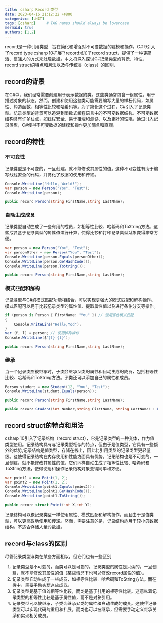 ```yaml
---
title: csharp Record 类型
date: 2023-04-16 21:12:22 +0800
categories: [.NET]
tags: [csharp]     # TAG names should always be lowercase
mermaid: true
authors: [1,2]
---
```

record是一种引用类型，旨在简化和增强对不可变数据的建模和操作。C# 9引入了record type,csharp 10扩展了record增加了record struct，提供了一种更简洁、更强大的方式来处理数据。本文将深入探讨C#记录类型的背景、特性、record struct的特点和用法以及与传统类（class）的区别。

##  record的背景
在C#中，我们经常需要创建用于表示数据的类。这些类通常包含一组属性，用于描述对象的状态。然而，创建和使用这些类可能需要编写大量的样板代码，如属性、构造函数、相等性比较和哈希码等。为了简化这个过程，C#引入了记录类型。记录类型的背景可以追溯到函数式编程语言中的不可变数据结构。不可变数据结构具有许多优点，如线程安全、易于推理和测试、以及更好的性能。通过引入记录类型，C#使得不可变数据的建模和操作更加简单和直观。

## record的特性
###  不可变性
记录类型是不可变的，一旦创建，就不能修改其属性的值。这种不可变性有助于编写线程安全的代码，并简化了数据的使用和传递。
```csharp
Console.WriteLine("Hello, World!");
var person = new Person("You", "Test");
Console.WriteLine(person);

public record Person(string FirstName,string LastName);
```
###  自动生成成员
记录类型自动生成了一些有用的成员，如相等性比较、哈希码和ToString方法。这些成员基于记录类型的属性值进行计算，使得比较和打印记录类型对象变得非常方便。
```csharp
var person = new Person("You", "Test");
var personOther = new Person("You", "Test");
Console.WriteLine(person.Equals(personOther));
Console.WriteLine(person.GetHashCode());
Console.WriteLine(person.ToString());

public record Person(string FirstName,string LastName);
```

###  模式匹配和解构
记录类型与C#的模式匹配功能相结合，可以实现更强大的模式匹配和解构操作。模式匹配可以用于比较记录类型的属性值、提取属性值以及进行条件分支等操作。
```csharp
if (person is Person { FirstName: "You" }) // 使用属性模式匹配
{
    Console.WriteLine("Hello,Yod");
}
var (f, l) = person; // 使用解构操作
Console.WriteLine($"{f} {l}");

public record Person(string FirstName,string LastName);
```

### 继承
当一个记录类型被继承时，子类会继承父类的属性和自动生成的成员，包括相等性比较、哈希码和ToString方法。子类还可以添加自己的属性和成员。
```csharp
Person student = new Student(12, "You", "Test");
Console.WriteLine(student.Equals(person));

public record Person(string FirstName,string LastName);

public record Student(int Number,string FirstName, string LastName) : Person(FirstName,LastName);
```

## record struct的特点和用法
csharp 10引入了记录结构（record struct），它是记录类型的一种变体，作为值类型使用。记录结构具有与记录类型相似的特点，但由于是值类型，它具有一些额外的优势,记录结构是值类型，存储在栈上，因此比引用类型的记录类型更轻量级。这使得记录结构在内存使用和性能方面具有优势。记录结构也是不可变的，一旦创建，就不能修改其属性的值。它们同样自动生成了相等性比较、哈希码和ToString方法，使得使用和操作记录结构对象变得简单和方便。
```csharp
var point1 = new Point(1, 2);
var point2 = new Point(1, 2);
Console.WriteLine(point1.Equals(point2));
Console.WriteLine(point1.GetHashCode());
Console.WriteLine(point1.ToString());

public record struct Point(int X,int Y);
```
记录结构可以像记录类型一样使用属性、模式匹配和解构操作，而且由于是值类型，可以更高效地使用和传递。然而，需要注意的是，记录结构适用于较小的数据结构，不适合存储大量的数据。

##  record与class的区别
尽管记录类型与类在某些方面相似，但它们也有一些区别  
1. 记录类型是不可变的，而类可以是可变的。记录类型的属性是只读的，一旦创建，就不能修改其属性的值（某些情况下也可以修改record属性的值）。
2. 记录类型自动生成了一些成员，如相等性比较、哈希码和ToString方法。而在类中，需要手动实现这些成员。
3. 记录类型是基于值的相等性比较，而类是基于引用的相等性比较。这意味着记录类型的相等性比较是基于属性值，而不是对象引用。
4. 记录类型可以被继承，子类会继承父类的属性和自动生成的成员。这使得记录类型可以实现代码的重用和扩展。而类也可以被继承，但需要手动定义继承关系和实现相关成员。
